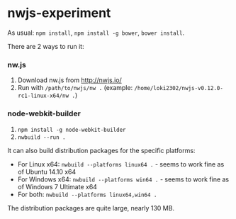# nwjs-experiment

As usual: `npm install`, `npm install -g bower`, `bower install`.

There are 2 ways to run it:

### nw.js

1. Download nw.js from http://nwjs.io/
2. Run with `/path/to/nwjs/nw .` (example: `/home/loki2302/nwjs-v0.12.0-rc1-linux-x64/nw .`)

### node-webkit-builder

1. `npm install -g node-webkit-builder`
2. `nwbuild --run .`

It can also build distribution packages for the specific platforms:

* For Linux x64: `nwbuild --platforms linux64 .` - seems to work fine as of Ubuntu 14.10 x64
* For Windows x64: `nwbuild --platforms win64 .` - seems to work fine as of Windows 7 Ultimate x64
* For both: `nwbuild --platforms linux64,win64 .`

The distribution packages are quite large, nearly 130 MB.
